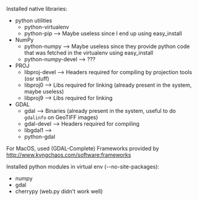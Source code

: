 Installed native libraries:

 * python utilities
   * python-virtualenv
   * python-pip --> Maybe useless since I end up using easy_install
 * NumPy
   * python-numpy --> Maybe useless since they provide python code that was fetched in the virtualenv using easy_install
   * python-numpy-devel --> ???
 * PROJ
   * libproj-devel --> Headers required for compiling by projection tools (osr stuff)
   * libproj0 --> Libs required for linking (already present in the system, maybe useless)
   * libproj9 --> Libs required for linking
 * GDAL
   * gdal --> Binaries (already present in the system, useful to do `gdalinfo` on GeoTIFF images)
   * gdal-devel --> Headers required for compiling
   * libgdal1 -->
   * python-gdal

For MacOS, used (GDAL-Complete) Frameworks provided by http://www.kyngchaos.com/software:frameworks

Installed python modules in virtual env (--no-site-packages):

 * numpy
 * gdal
 * cherrypy (web.py didn't work well)
